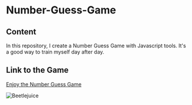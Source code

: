# Number-Guess-Game

## Content
In this repository, I create a Number Guess Game with Javascript tools.
It's a good way to train myself day after day.

## Link to the Game
[Enjoy the Number Guess Game](https://nataliacherman08.github.io/Number-Guess-Game/)

![Beetlejuice](https://media.giphy.com/media/UJR3QgkMnm7tu/giphy.gif)